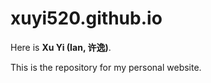 # xuyi520.github.io

Here is **Xu Yi (Ian, 许逸)**. 

This is the repository for my personal website.


